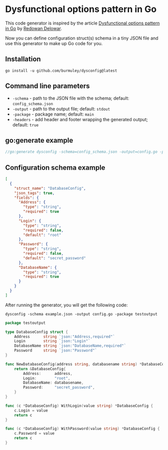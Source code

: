 # Dysfunctional options pattern in Go

This code generator is inspired by the article [Dysfunctional options pattern in Go](https://rednafi.com/go/dysfunctional_options_pattern/) by [Redowan Delowar](https://rednafi.com/).

Now you can define configuration struct(s) schema in a tiny JSON file and use this generator to make up Go code for you.

## Installation

```shell
go install -u github.com/burmuley/dysconfig@latest
```

## Command line parameters

* `-schema` - path to the JSON file with the schema; default: `config_schema.json`
* `-output` - path to the output file; default: `stdout`
* `-package` - package name; default: `main`
* `-headers` - add header and footer wrapping the generated output; default: `true`

## go:generate example

```go
//go:generate dysconfig -schema=config_schema.json -output=config.go -package=testoutput
```

## Configuration schema example

```json
[
  {
    "struct_name": "DatabaseConfig",
    "json_tags": true,
    "fields": {
      "Address": {
        "type": "string",
        "required": true
      },
      "Login": {
        "type": "string",
        "required": false,
        "default": "root"
      },
      "Password": {
        "type": "string",
        "required": false,
        "default": "secret_password"
      },
      "DatabaseName": {
        "type": "string",
        "required": true
      }
    }
  }
]
```

After running the generator, you will get the following code:

```shell
dysconfig -schema example.json -output config.go -package testoutput
```

```go
package testoutput

type DatabaseConfig struct {
	Address      string `json:"Address,required"`
	Login        string `json:"Login"`
	DatabaseName string `json:"DatabaseName,required"`
	Password     string `json:"Password"`
}

func NewDatabaseConfig(address string, databasename string) *DatabaseConfig {
	return &DatabaseConfig{
		Address:      address,
		Login:        "root",
		DatabaseName: databasename,
		Password:     "secret_password",
	}
}

func (c *DatabaseConfig) WithLogin(value string) *DatabaseConfig {
	c.Login = value
	return c
}

func (c *DatabaseConfig) WithPassword(value string) *DatabaseConfig {
	c.Password = value
	return c
}
```
